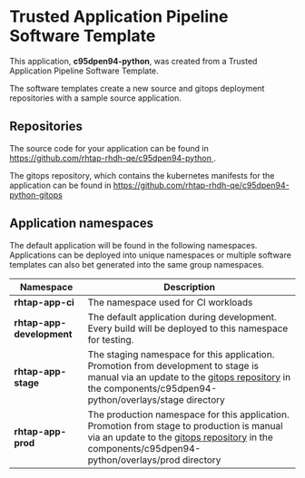 # Trusted Application Pipeline Software Template

This application, **c95dpen94-python**, was created from a Trusted Application Pipeline Software Template.

The software templates create a new source and gitops deployment repositories with a sample source application. 

## Repositories

The source code for your application can be found in [https://github.com/rhtap-rhdh-qe/c95dpen94-python ](https://github.com/rhtap-rhdh-qe/c95dpen94-python ).
 
The gitops repository, which contains the kubernetes manifests for the application can be found in 
[https://github.com/rhtap-rhdh-qe/c95dpen94-python-gitops ](https://github.com/rhtap-rhdh-qe/c95dpen94-python-gitops ) 

## Application namespaces 

The default application will be found in the following namespaces. Applications can be deployed into unique namespaces or multiple software templates can also bet generated into the same group namespaces.  

|  Namespace   |  Description   |  
| -------- | -------- |
| **rhtap-app-ci** | The namespace used for CI workloads |
| **rhtap-app-development** | The default application during development. Every build will be deployed to this namespace for testing. |
| **rhtap-app-stage** | The staging namespace for this application. Promotion from development to stage is manual via an update to the [gitops repository](https://github.com/rhtap-rhdh-qe/c95dpen94-python-gitops ) in the components/c95dpen94-python/overlays/stage directory |
| **rhtap-app-prod** | The production namespace for this application. Promotion from stage to production is manual via an update to the [gitops repository](https://github.com/rhtap-rhdh-qe/c95dpen94-python-gitops ) in the components/c95dpen94-python/overlays/prod directory |